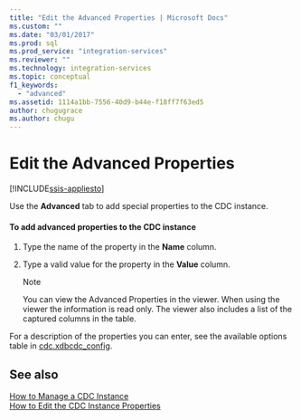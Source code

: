 ```yaml
---
title: "Edit the Advanced Properties | Microsoft Docs"
ms.custom: ""
ms.date: "03/01/2017"
ms.prod: sql
ms.prod_service: "integration-services"
ms.reviewer: ""
ms.technology: integration-services
ms.topic: conceptual
f1_keywords: 
  - "advanced"
ms.assetid: 1114a1bb-7556-40d9-b44e-f18ff7f63ed5
author: chugugrace
ms.author: chugu
---
```

# Edit the Advanced Properties

[!INCLUDE[ssis-appliesto](../../includes/ssis-appliesto-ssvrpluslinux-asdb-asdw-xxx.md)]


  Use the **Advanced** tab to add special properties to the CDC instance.  
  
#### To add advanced properties to the CDC instance  
  
1.  Type the name of the property in the **Name** column.  
  
2.  Type a valid value for the property in the **Value** column.  
  
    > [!NOTE]  
    >  You can view the Advanced Properties in the viewer. When using the viewer the information is read only. The viewer also includes a list of the captured columns in the table.  
  
 For a description of the properties you can enter, see the available options table in [cdc.xdbcdc_config](../../integration-services/change-data-capture/the-oracle-cdc-databases.md#BKMK_cdcxdbcdc_config).  
  
## See also  
 [How to Manage a CDC Instance](../../integration-services/change-data-capture/how-to-manage-a-cdc-instance.md)   
 [How to Edit the CDC Instance Properties](../../integration-services/change-data-capture/how-to-edit-the-cdc-instance-properties.md)  
  
  
